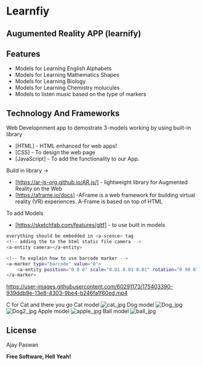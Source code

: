 # Learnfiy
## Augumented Reality APP (learnify)


## Features

- Models for Learning English Alphabets
- Models for Learning Mathematics Shapes
- Models for Learning Biology
- Models for Learning Chemistry molucules
- Models to listen music based on the type of markers

## Technology And Frameworks
Web Developnment app to demostrate 3-models working by using built-in library

- [HTML] - HTML enhanced for web apps!
- [CSS] - To design the web page
- [JavaScript] - To add the functionality to our App.

Build in library ->
- [https://ar-js-org.github.io/AR.js/] - lightweight library for Augmented Reality on the Web
- [https://aframe.io/docs] -AFrame is a web framework for building virtual reality (VR) experiences. A-Frame is based on top of HTML

To add Models
- [https://sketchfab.com/features/gltf] - to use built in models

```sh
everything should be embedded in <a-scence> tag
<!-- adding the to the html static file camera -->
<a-entity camera></a-entity>

<!-- To explain how to use barcode marker -->
<a-marker type="barcode" value="0">
    <a-entity position="0 0 0" scale="0.01 0.01 0.01" rotation="0 90 0" gltf-model="#apple"></a-entity>
</a-marker>
```
https://user-images.githubusercontent.com/60291173/175403390-939ddb9e-13e8-4303-9be4-b246fa1f60ed.mp4

C for Cat and there you go Cat model
![cat_jpg](https://user-images.githubusercontent.com/60291173/175403361-a93aabb1-b87c-4b22-a794-cc65862d9991.jpeg)
Dog model
![Dog_jpg](https://user-images.githubusercontent.com/60291173/175403378-0dae4eb7-3fff-4070-99ba-abc44b50b228.jpeg)
![Dog2_jpg](https://user-images.githubusercontent.com/60291173/175403384-11853fa7-d594-45c3-aa54-7373e0f26f29.jpeg)
Apple model
![apple_jpg](https://user-images.githubusercontent.com/60291173/175403395-f69be50e-5d1e-4585-bfb1-79f791e97733.jpeg)
Ball model
![ball_jpg](https://user-images.githubusercontent.com/60291173/175403402-6e3a1510-2fca-4450-a28a-3aea6680cf4b.jpeg)



## License

Ajay Paswan

**Free Software, Hell Yeah!**

